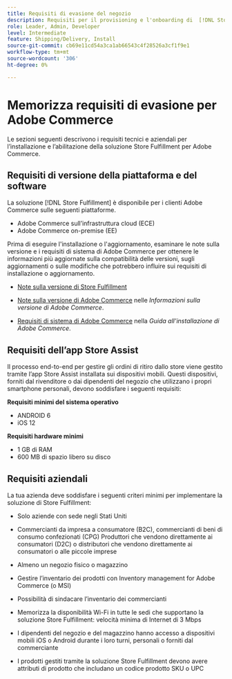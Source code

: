 ```yaml
---
title: Requisiti di evasione del negozio
description: Requisiti per il provisioning e l'onboarding di  [!DNL Store Fulfillment solution].
role: Leader, Admin, Developer
level: Intermediate
feature: Shipping/Delivery, Install
source-git-commit: cb69e11cd54a3ca1ab66543c4f28526a3cf1f9e1
workflow-type: tm+mt
source-wordcount: '306'
ht-degree: 0%

---
```


# Memorizza requisiti di evasione per Adobe Commerce

Le sezioni seguenti descrivono i requisiti tecnici e aziendali per l’installazione e l’abilitazione della soluzione Store Fulfillment per Adobe Commerce.

## Requisiti di versione della piattaforma e del software

La soluzione [!DNL Store Fulfillment] è disponibile per i clienti Adobe Commerce sulle seguenti piattaforme.

- Adobe Commerce sull’infrastruttura cloud (ECE)
- Adobe Commerce on-premise (EE)

Prima di eseguire l&#39;installazione o l&#39;aggiornamento, esaminare le note sulla versione e i requisiti di sistema di Adobe Commerce per ottenere le informazioni più aggiornate sulla compatibilità delle versioni, sugli aggiornamenti o sulle modifiche che potrebbero influire sui requisiti di installazione o aggiornamento.

- [Note sulla versione di Store Fulfillment](release-notes.md)

- [Note sulla versione di Adobe Commerce](https://experienceleague.adobe.com/docs/commerce-operations/release/versions.html) nelle *Informazioni sulla versione di Adobe Commerce*.

- [Requisiti di sistema di Adobe Commerce](https://experienceleague.adobe.com/docs/commerce-operations/installation-guide/system-requirements.html) nella *Guida all&#39;installazione di Adobe Commerce*.


## Requisiti dell’app Store Assist

Il processo end-to-end per gestire gli ordini di ritiro dallo store viene gestito tramite l’app Store Assist installata sui dispositivi mobili. Questi dispositivi, forniti dal rivenditore o dai dipendenti del negozio che utilizzano i propri smartphone personali, devono soddisfare i seguenti requisiti:

**Requisiti minimi del sistema operativo**

- ANDROID 6
- iOS 12

**Requisiti hardware minimi**

- 1 GB di RAM
- 600 MB di spazio libero su disco

## Requisiti aziendali

La tua azienda deve soddisfare i seguenti criteri minimi per implementare la soluzione di Store Fulfillment:

- Solo aziende con sede negli Stati Uniti

- Commercianti da impresa a consumatore (B2C), commercianti di beni di consumo confezionati (CPG) Produttori che vendono direttamente ai consumatori (D2C) o distributori che vendono direttamente ai consumatori o alle piccole imprese

- Almeno un negozio fisico o magazzino

- Gestire l’inventario dei prodotti con Inventory management for Adobe Commerce (o MSI)

- Possibilità di sindacare l’inventario dei commercianti

- Memorizza la disponibilità Wi-Fi in tutte le sedi che supportano la soluzione Store Fulfillment: velocità minima di Internet di 3 Mbps

- I dipendenti del negozio e del magazzino hanno accesso a dispositivi mobili iOS o Android durante i loro turni, personali o forniti dal commerciante

- I prodotti gestiti tramite la soluzione Store Fulfillment devono avere attributi di prodotto che includano un codice prodotto SKU o UPC
